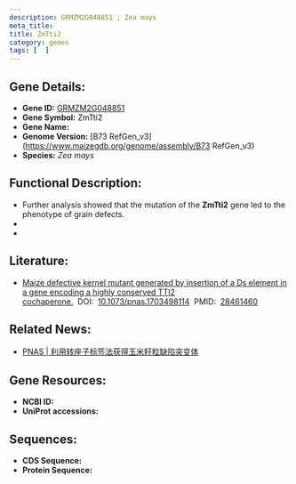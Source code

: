```yaml
---
description: GRMZM2G048851 ; Zea mays
meta_title:
title: ZmTti2
category: genes
tags: [  ]
---
```


## Gene Details:
- **Gene ID:**	[GRMZM2G048851](https://www.maizegdb.org/gene_center/gene/GRMZM2G048851)
- **Gene Symbol:** ZmTti2
- **Gene Name:** 
- **Genome Version:** [B73 RefGen_v3](https://www.maizegdb.org/genome/assembly/B73 RefGen_v3)
- **Species:** *Zea mays*

## Functional Description:
   - Further analysis showed that the mutation of the **ZmTti2** gene led to the phenotype of grain defects.
   - 
   - 

## Literature:
   - [Maize defective kernel mutant generated by insertion of a Ds element in a gene encoding a highly conserved TTI2 cochaperone.]( https://www.pnas.org/doi/10.1073/pnas.1703498114?url_ver=Z39.88-2003&rfr_id=ori:rid:crossref.org&rfr_dat=cr_pub%20%200pubmed)&nbsp;&nbsp;DOI:&nbsp;&nbsp;[10.1073/pnas.1703498114](https://www.pnas.org/doi/10.1073/pnas.1703498114?url_ver=Z39.88-2003&rfr_id=ori:rid:crossref.org&rfr_dat=cr_pub%20%200pubmed)&nbsp;&nbsp;PMID:&nbsp;&nbsp;[28461460](https://pubmed.ncbi.nlm.nih.gov/28461460/)

## Related News:
   - [PNAS | 利用转座子标签法获得玉米籽粒缺陷突变体](https://mp.weixin.qq.com/s?__biz=MzIyOTY2NDYyNQ==&mid=2247484915&idx=1&sn=0fc7a6a95e5fa89120e3541cbbdf5af5&chksm=e8be77eddfc9fefbf4a67bfbd47425d2cf2c34036f358cd01f96acc7fe8c2c6113b41e7cba58&scene=27#wechat_redirect)

## Gene Resources:
- **NCBI ID:** [](https://www.ncbi.nlm.nih.gov/gene/?term=)
- **UniProt accessions:** [](https://www.uniprot.org/uniprotkb//entry)

## Sequences:
- **CDS Sequence:**
- **Protein Sequence:**
